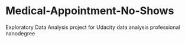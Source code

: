 # Medical-Appointment-No-Shows
Exploratory Data Analysis project for Udacity data analysis professional nanodegree 
